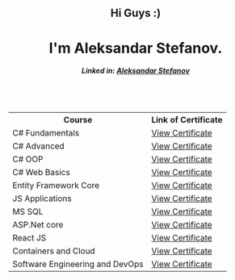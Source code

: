 <h2 align="center">Hi Guys :)</h1>
<h1 align="center">I'm Aleksandar Stefanov.</h1>
<h5 align="center">Linked in: <a href="https://www.linkedin.com/in/aleksandar-stefanov-870998244/">Aleksandar Stefanov</a></h5>
<br />
<br /> 
<table align="center">
  <tr>
    <th>Course</th>
    <th>Link of Certificate</th>    
  </tr>
  <tr>
    <td>C# Fundamentals</td>
    <td><a href="https://github.com/Sand82/Softuni/blob/main/Certificate/C%23%20Fundamentals/C%23%20Fundamentals.jpg">View Certificate</a></td>    
  </tr>	
  <tr>
    <td>C# Advanced</td>
    <td><a href="https://github.com/Sand82/Softuni/blob/main/Certificate/C%23%20Advanced/C%23%20Advanced.jpg">View Certificate</a></td>    
  </tr>	
  <tr>
    <td>C# OOP</td>
    <td><a href="https://github.com/Sand82/Softuni/blob/main/Certificate/C%23%20OOP/C%23%20OOP.jpg">View Certificate</a></td>    
  </tr>	
  <tr>
    <td>C# Web Basics</td>
    <td><a href="https://github.com/Sand82/Softuni/blob/main/Certificate/C%23%20Web%20Basics/C%23%20Web%20Basics.jpg">View Certificate</a></td>    
  </tr>	
  <tr>
    <td>Entity Framework Core</td>
    <td><a href="https://github.com/Sand82/Softuni/blob/main/Certificate/Entity%20Framework%20Core/Entity%20Framework%20Core.jpg">View Certificate</a></td>    
  </tr>	
  <tr>
    <td>JS Applications</td>
    <td><a href="https://github.com/Sand82/Softuni/blob/main/Certificate/JS%20Applications/JS%20Applications.jpg">View Certificate</a></td>    
  </tr>	
   <tr>
    <td>MS SQL</td>
    <td><a href="https://github.com/Sand82/Softuni/blob/main/Certificate/MS%20SQL/MS%20SQL.jpg">View Certificate</a></td>    
  </tr>	
  <tr>
    <td>ASP.Net core</td>
    <td><a href="https://github.com/Sand82/Softuni/blob/main/Certificate/ASP.NET%20Core/ASP.NET%20Core.png">View Certificate</a></td>    
  </tr>	
   <tr>
    <td>React JS</td>
    <td><a href="https://github.com/Sand82/Softuni/blob/main/Certificate/React%20JS/ReactJS%20-%20June%202022%20-%20Certificate.jpg">View Certificate</a></td>    
  </tr>	
  <tr>
    <td>Containers and Cloud</td>
    <td><a href="https://softuni.bg/certificates/details/192053/396f7775">View Certificate</a></td>    
  </tr>	
  <tr>
    <td>Software Engineering and DevOps</td>
    <td><a href="https://softuni.bg/certificates/details/201576/6cce47fd">View Certificate</a></td>    
  </tr>	
</table>



<!--
**Sand82/Sand82** is a ✨ _special_ ✨ repository because its `README.md` (this file) appears on your GitHub profile.

Here are some ideas to get you started:

- 🔭 I’m currently working on ...
- 🌱 I’m currently learning ...
- 👯 I’m looking to collaborate on ...
- 🤔 I’m looking for help with ...
- 💬 Ask me about ...
- 📫 How to reach me: ...
- 😄 Pronouns: ...
- ⚡ Fun fact: ...
-->
